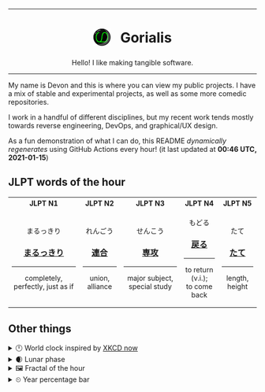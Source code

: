 ***

<h1 align="center">
<sub>
    <img src="readme/resources/avatar.png" height="36">
</sub>
&nbsp;
Gorialis
</h1>
<p align="center">
Hello! I like making tangible software.
</p>

***

My name is Devon and this is where you can view my public projects. I have a mix of stable and experimental projects, as well as some more comedic repositories.

I work in a handful of different disciplines, but my recent work tends mostly towards reverse engineering, DevOps, and graphical/UX design.

As a fun demonstration of what I can do, this README *dynamically regenerates* using GitHub Actions every hour! (it last updated at **00:46 UTC, 2021-01-15**)

<h2>JLPT words of the hour</h2>
<table>
    <tr>
        <th>JLPT N1</th>
        <th>JLPT N2</th>
        <th>JLPT N3</th>
        <th>JLPT N4</th>
        <th>JLPT N5</th>
    </tr>
    <tr>
        <td>
            <p align="center">まるっきり</p>
            <h3 align="center"><b><a href="https://jisho.org/search/%E3%81%BE%E3%82%8B%E3%81%A3%E3%81%8D%E3%82%8A">まるっきり</a></b></h3>
            <hr>
            <p align="center">completely,<wbr> perfectly,<wbr> just as if</p>
        </td>
        <td>
            <p align="center">れんごう</p>
            <h3 align="center"><b><a href="https://jisho.org/search/%E9%80%A3%E5%90%88">連合</a></b></h3>
            <hr>
            <p align="center">union,<wbr> alliance</p>
        </td>
        <td>
            <p align="center">せんこう</p>
            <h3 align="center"><b><a href="https://jisho.org/search/%E5%B0%82%E6%94%BB">専攻</a></b></h3>
            <hr>
            <p align="center">major subject,<wbr> special study</p>
        </td>
        <td>
            <p align="center">もどる</p>
            <h3 align="center"><b><a href="https://jisho.org/search/%E6%88%BB%E3%82%8B">戻る</a></b></h3>
            <hr>
            <p align="center">to return (v.i.);<br> to come back</p>
        </td>
        <td>
            <p align="center">たて</p>
            <h3 align="center"><b><a href="https://jisho.org/search/%E3%81%9F%E3%81%A6">たて</a></b></h3>
            <hr>
            <p align="center">length,<wbr> height</p>
        </td>
    </tr>
</table>

<h2>Other things</h2>
<details>
<summary>🕛  World clock inspired by <a href="https://xkcd.com/now">XKCD now</a></summary>

> <img src="generated/now.png" width="512">

</details>
<details>
<summary>🌒 Lunar phase</summary>

The moon is approximately 8.22% through its phase (Waxing Crescent).

</details>
<details>
<summary>&#x1f5bc; Fractal of the hour</summary>

> <img src="generated/fractal.png" width="512">

</details>
<details>
<summary>&#x23f2; Year percentage bar</summary>
<pre><code>2021 [▁▁▁▁▁▁▁▁▁▁▁▁▁▁▁▁▁▁▁▁] 3.84%</code></pre>
</details>
